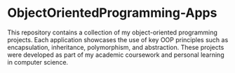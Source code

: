 # ObjectOrientedProgramming-Apps
This repository contains a collection of my object-oriented programming  projects. Each application showcases the use of key OOP principles such as encapsulation, inheritance, polymorphism, and abstraction. These projects were developed as part of my academic coursework and personal learning in computer science.
